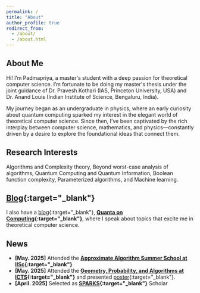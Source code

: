 ```yaml
---
permalink: /
title: "About"
author_profile: true
redirect_from: 
  - /about/
  - /about.html
---
```


## About Me

Hi! I’m Padmapriya, a master's student with a deep passion for theoretical computer science. I’m fortunate to be doing my master's thesis under the joint guidance of Dr. Pravesh Kothari (IAS, Princeton University, USA) and Dr. Anand Louis (Indian Institute of Science, Bengaluru, India).

My journey began as an undergraduate in physics, where an early curiosity about quantum computing sparked my interest in the elegant world of theoretical computer science. Since then, I’ve been captivated by the rich interplay between computer science, mathematics, and physics—constantly driven by a desire to explore the foundational ideas that connect them.

## Research Interests

Algorithms and Complexity theory, Beyond worst-case analysis of algorithms, Quantum Computing and Quantum Information, Boolean function complexity, Parameterized algorithms, and Machine learning. 

## [Blog](https://o-qcblog.github.io/){:target="_blank"}

I also have a [blog](https://o-qcblog.github.io/){:target="_blank"}, **[Quanta on Computing](https://o-qcblog.github.io/){:target="_blank"}**, where I speak about topics that excite me in theoretical computer science.

## News

- **[May. 2025]** Attended the **[Approximate Algorithm Summer School at IISc](https://algo.csa.iisc.ac.in/summerschool_25/index.html){:target="_blank"}**
- **[May. 2025]** Attended the **[Geometry, Probability, and Algorithms at ICTS](https://www.icts.res.in/discussion-meeting/gpa25){:target="_blank"}** and presented [poster](https://drive.google.com/file/d/1gGBCYK_K3BSqXaUFnpw32lVEd-hNLex2/view?usp=sharing){:target="_blank"}.
- **[April. 2025]** Selected as **[SPARKS](https://www.csa.iisc.ac.in/sparks-programme/){:target="_blank"}** Scholar
